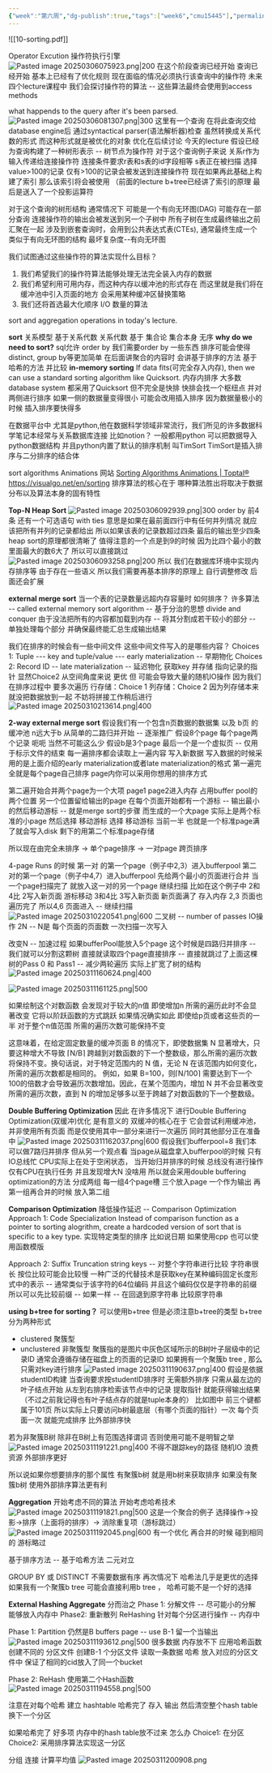 ```yaml
---
{"week":"第六周","dg-publish":true,"tags":["week6","cmu15445"],"permalink":"/DataBase Systems/CMU 15-445：Database Systems/Lecture 10 Sorting & Aggregations Algorithm/","dgPassFrontmatter":true,"noteIcon":"","created":"2025-02-06T17:46:28.144+08:00","updated":"2025-04-19T09:54:53.261+08:00"}
---
```



![[10-sorting.pdf]]

Operator Excution 操作符执行引擎
![Pasted image 20250306075923.png|200](/img/user/accessory/Pasted%20image%2020250306075923.png)
在这个阶段查询已经开始  查询已经开始 基本上已经有了优化规则  现在面临的情况必须执行该查询中的操作符
未来四个lecture课程中  我们会探讨操作符的算法 --  这些算法最终会使用到access methods

what happends to the query after it's been parsed.
![Pasted image 20250306081307.png|300](/img/user/accessory/Pasted%20image%2020250306081307.png)
这里有一个查询 在将此查询交给database engine后  通过syntactical parser(语法解析器)检查 虽然转换成关系代数的形式  而这种形式就是被优化的对象
优化在后续讨论
今天的lecture 假设已经为查询构建了一种树形表示 --  树节点为操作符
对于这个查询例子来说
关系r作为输入传递给连接操作符  连接条件要求r表和s表的id字段相等   s表正在被扫描 选择value>100的记录 仅有>100的记录会被发送到连接操作符
现在如果再此基础上构建了索引  那么该索引将会被使用 （前面的lecture  b+tree已经讲了索引的原理
最后是送入了一个投影运算符

 对于这个查询的树形结构 通常情况下 可能是一个有向无环图(DAG)
 可能存在一部分查询  连接操作符的输出会被发送到另一个子树中 所有子树在生成最终输出之前汇聚在一起
 涉及到嵌套查询时，会用到公共表达式表(CTEs), 通常最终生成一个类似于有向无环图的结构
 最坏复杂度--有向无环图

我们试图通过这些操作符的算法实现什么目标？
1. 我们希望我们的操作符算法能够处理无法完全装入内存的数据
2. 我们希望利用可用内存，而这种内存以缓冲池的形式存在  而这里就是我们将在缓冲池中引入页面的地方 会采用某种缓冲区替换策略 
3. 我们还将首选最大化顺序 I/O 数量的算法

sort and aggregation operations in today's lecture.

**sort**
关系模型 基于关系代数   关系代数 基于 集合论  集合本身 无序
**why  do we need to sort?**
sql允许 order by   我们需要order by 一些东西
排序可能会使得distinct, group by等更加简单
在后面讲聚合的内容时   会讲基于排序的方法  基于哈希的方法   并比较
**in-memory sorting**
If data fits(可完全存入内存), then we can use a standard sorting algorithm like Quicksort.
内存内排序 大多数database system 都采用了Quicksort
但不完全是快排  快排会找一个枢纽点  并对两侧进行排序  如果一侧的数据量变得很小  可能会改用插入排序  因为数据量极小的时候  插入排序要快得多

在数据平台中 尤其是python,他在数据科学领域非常流行，我们所见的许多数据科学笔记本经常与关系数据库连接  比如notion？  一般都用python  可以把数据导入python数据结构 并且python内置了默认的排序机制   叫TimSort
TimSort是插入排序与二分排序的结合体

sort algorithms Animations 网站
[Sorting Algorithms Animations | Toptal®](https://www.toptal.com/developers/sorting-algorithms)
https://visualgo.net/en/sorting
排序算法的核心在于  哪种算法胜出将取决于数据分布以及算法本身的固有特性

**Top-N Heap Sort**
![Pasted image 20250306092939.png|300](/img/user/accessory/Pasted%20image%2020250306092939.png)
order by     前4条
还有一个可选语句 with ties  意思是如果在最前面四行中有任何并列情况 就应该把所有并列的记录都给出  所以如果该表的记录数超过四条  最后的输出至少四条
heap sort的原理都很清晰了
值得注意的一个点是到9的时候  因为比四个最小的数里面最大的数6大了 所以可以直接跳过
![Pasted image 20250306093258.png|200](/img/user/accessory/Pasted%20image%2020250306093258.png)
所以  我们在数据库环境中实现内存排序等 由于存在一些语义  所以我们需要再基本排序的原理上 自行调整修改
后面还会扩展

**external merge sort**
当一个表的记录数量远超内存容量时 如何排序？
许多算法 -- called  external memory sort algorithm --  基于分治的思想  divide and conquer
由于没法把所有的内容都加载到内存 -- 将其分割成若干较小的部分 -- 单独处理每个部分 并确保最终能汇总生成输出结果

我们在排序的时候会有一些中间文件   这些中间文件写入的是哪些内容？
Choices 1: Tuple   ---  key and tuple/value --- early materialization -- 早期物化
Choices 2: Record ID -- late materialization -- 延迟物化   获取key  并存储 指向记录的指针
显然Choice2 从空间角度来说 更优  但 可能会导致大量的随机IO操作  因为我们在排序过程中  要多次遍历 
行存储：Choice 1
列存储：Choice 2
因为列存储本来就没把数据放到一起     不妨将拼接工作稍后进行
![Pasted image 20250310213614.png|400](/img/user/accessory/Pasted%20image%2020250310213614.png)

**2-way external merge sort**
假设我们有一个包含n页数据的数据集  以及 b页 的缓冲池  n远大于b
从简单的二路归并开始 --  逐渐推广
假设8个page  每个page两个记录  呃呃  当然不可能这么少  假设b是3个page
最后一个是一个虚拟页 -- 仅用于标示文件的结束
每一遍排序都会读取上一遍内容 写入新数据 写入数据的时候采用的是上面介绍的early materialization或者late materialization的格式
第一遍完全就是每个page自己排序  page内你可以采用你想用的排序方式

第二遍开始合并两个page为一个大项
page1 page2进入内存  占用buffer pool的两个位置  另一个位置留给输出的page
在每个页面开始都有一个游标 -- 输出最小的然后移动游标 -- 就是merge sort的步骤
而生成的一个大page 实际上是两个标准的小page 然后选择 移动游标 选择 移动游标  当前一半  也就是一个标准page满了就会写入disk  剩下的用第二个标准page存储

所以现在由完全未排序 -> 单个page排序 -> 一对page 跨页排序

4-page Runs 的时候  第一对 的第一个page（例子中2,3）进入bufferpool  第二对的第一个page（例子中4,7）进入bufferpool   先给两个最小的页面进行合并 当一个page扫描完了 就放入这一对的另一个page 继续扫描
比如在这个例子中 2和4比 2写入新页面 游标移动 3和4比 3写入新页面 新页面满了  存入内存 2,3 页面也遍历完了  所以4,6 页面进入 -- 继续扫描
![Pasted image 20250310220541.png|600](/img/user/accessory/Pasted%20image%2020250310220541.png)
二叉树 -- number of passes
IO操作 2N -- N是 每个页面的页面数  一次扫描一次写入

改变N -- 加速过程
如果bufferPool能放入5个page  这个时候是四路归并排序 -- 我们就可以分割这颗树  直接就读取四个page直接排序 --  直接就跳过了上面这棵树的Pass 0 和 Pass1 -- 减少两轮遍历
实际上扩宽了树的结构
![Pasted image 20250311160624.png|400](/img/user/accessory/Pasted%20image%2020250311160624.png)

![Pasted image 20250311161125.png|500](/img/user/accessory/Pasted%20image%2020250311161125.png)

如果绘制这个对数函数  会发现对于较大的n值  即使增加n 所需的遍历此时不会显著改变 它将以阶跃函数的方式跳跃  如果情况确实如此 即使给p页或者这些页的一半 对于整个n值范围 所需的遍历次数可能保持不变

这意味着，在给定固定数量的缓冲页面 B 的情况下，即使数据集 N 显著增大，只要这种增大不导致 ⌈N/B⌉ 跨越到对数函数的下一个整数级，那么所需的遍历次数将保持不变。换句话说，对于特定范围内的 N 值，无论 N 在该范围内如何变化，所需的遍历次数都是相同的。
例如，如果 B=100，则⌈N/100⌉ 需要达到下一个100的倍数才会导致遍历次数增加。因此，在某个范围内，增加 N 并不会显著改变所需的遍历次数，直到 N 的增加足够多以至于跨越了对数函数的下一个整数级。

**Double Buffering Optimization**
因此 在许多情况下  进行Double Buffering Optimization(双缓冲)优化 是有意义的
双缓冲的核心在于  它会尝试利用缓冲池，并非使用所有页面 而是仅使用其中一部分来进行一次遍历 同时其他部分正在准备中
![Pasted image 20250311162037.png|600](/img/user/accessory/Pasted%20image%2020250311162037.png)
假设我们bufferpool=8  我们本可以做7路归并排序
但从另一个观点看  当page从磁盘拿入bufferpool的时候 只有IO总线忙  CPU实际上在处于空闲状态， 当开始归并排序的时候 总线没有进行操作  仅有CPU在执行任务
并且发现增大N 没啥用
所以就会采用double buffering optimization的方法  分成两组 每一组4个page槽 三个放入page 一个作为输出
再第一组再合并的时候  放入第二组 

**Comparison Optimization**
降低操作延迟 --  Comparison Optimization
Approach 1: Code Specialization
Instead of comparison function as a pointer to sorting alogrithm, create a hardcoded version of sort that is specific to a key type.
实现特定类型的排序  比如说日期
如果使用cpp  也可以使用函数模版

Approach 2: Suffix Truncation
string keys  -- 对整个字符串进行比较
字符串很长  按位比较可能会比较慢
一种广泛的代替技术是获取key在某种编码固定长度形式中的表示 -- 通常类似于该字符的64位编码  并且这个编码仅仅是字符串的前缀
所以可以先比较前缀 -- 如果一样 -- 在回退到原字符串 比较原字符串


**using b+tree for sorting？**
可以使用b+tree
但是必须注意b+tree的类型
b+tree 分为两种形式
- clustered   聚簇型
- unclustered 非聚簇型
聚簇指的是图片中灰色区域所示的B树叶子层级中的记录ID 通常会遵循存储在磁盘上的页面的记录ID 如果拥有一个聚簇b tree , 那么只需对key进行排序
![Pasted image 20250311190637.png|400](/img/user/accessory/Pasted%20image%2020250311190637.png)
假设是依据studentID构建  当查询要求按studentID排序时 无需额外排序  只需从最左边的叶子结点开始  从左到右排序检索该节点中的记录 提取指针  就能获得输出结果（不过之前我记得也有叶子结点存的就是tuple本身的）
比如图中 前三个键都属于101页
所以实际上只要访问b树最底层（有哪个页面的指针）一次 每个页面一次  就能完成排序
比外部排序快

若为非聚簇B树  除非在B树上有范围选择谓词  否则使用可能不是明智之举
![Pasted image 20250311191221.png|400](/img/user/accessory/Pasted%20image%2020250311191221.png)
不得不跟踪key的路径   随机IO  浪费资源    外部排序更好


所以说如果你想要排序的那个属性 有聚簇b树  就是用b树来获取排序  如果没有聚簇b树 使用外部排序算法更有利


**Aggregation**
开始考虑不同的算法    开始考虑哈希技术
![Pasted image 20250311191821.png|500](/img/user/accessory/Pasted%20image%2020250311191821.png)
这是一个聚合的例子
选择操作->投影->排序（上面将的排序）-> 消除重复项（游标跳过）
![Pasted image 20250311192045.png|600](/img/user/accessory/Pasted%20image%2020250311192045.png)
有一个优化
再合并的时候 碰到相同的 游标略过


基于排序方法 --  基于哈希方法   二元对立

GROUP BY 或 DISTINCT 不需要数据有序
再次情况下 哈希法几乎是更优的选择
如果我有一个聚簇b tree 可能会直接利用b tree ， 哈希可能不是一个好的选择

**External Hashing Aggregate**
分而治之
Phase 1: 分解文件 -- 尽可能小的分解  能够放入内存中
Phase2: 重新散列 ReHashing 针对每个分区进行操作 -- 内存中

Phase 1: Partition
仍然是B buffers page -- use B-1 留一个当输出
![Pasted image 20250311193612.png|500](/img/user/accessory/Pasted%20image%2020250311193612.png)
很多数据 内存放不下  应用哈希函数 创建不同的 分区文件 创建B-1 个分区文件
读取一条数据 哈希  放入对应的分区文件中
保证了相同的cid放入了同一个bucket

Phase 2: ReHash
使用第二个Hash函数
![Pasted image 20250311194558.png|500](/img/user/accessory/Pasted%20image%2020250311194558.png)

注意在对每个哈希 建立 hashtable  哈希完了 存入 输出  然后清空整个hash table 换下一个分区

如果哈希完了 好多项  内存中的hash table放不过来 怎么办
Choice1:  在分区
Choice2: 采用排序算法实现这一分区

分组  连接  计算平均值
![Pasted image 20250311200908.png](/img/user/accessory/Pasted%20image%2020250311200908.png)


